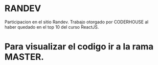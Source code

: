 # RANDEV
Participacion en el sitio Randev. Trabajo otorgado por CODERHOUSE al haber quedado en el top 10 del curso ReactJS.


# Para visualizar el codigo ir a la rama MASTER.

